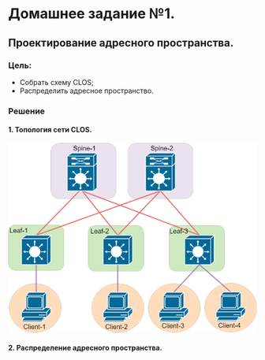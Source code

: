 # Домашнее задание №1.
## Проектирование адресного пространства.
### Цель:
- Собрать схему CLOS;
- Распределить адресное пространство.

### Решение
#### 1. Топология сети CLOS. ####

[![dz-1_topo_clos](lab_01/dz-1_topo_clos.png)](https://github.com/Tema-sudo/OTUS_DC_network_design/blob/602d07598665370b1aa7516be9e95b3e7c66f8e2/lab_01/dz-1_topo_clos.png)

#### 2. Распределение адресного пространства. ####